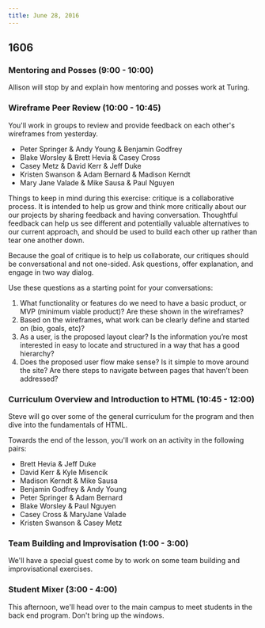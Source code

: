 ```yaml
---
title: June 28, 2016
---
```


## 1606

### Mentoring and Posses (9:00 - 10:00)

Allison will stop by and explain how mentoring and posses work at Turing.

### Wireframe Peer Review (10:00 - 10:45)

You'll work in groups to review and provide feedback on each other's wireframes from yesterday.

* Peter Springer & Andy Young & Benjamin Godfrey
* Blake Worsley & Brett Hevia & Casey Cross
* Casey Metz & David Kerr & Jeff Duke
* Kristen Swanson & Adam Bernard & Madison Kerndt
* Mary Jane Valade & Mike Sausa & Paul Nguyen

Things to keep in mind during this exercise: critique is a collaborative process. It is intended to help us grow and think more critically about our our projects by sharing feedback and having conversation. Thoughtful feedback can help us see different and potentially valuable alternatives to our current approach, and should be used to build each other up rather than tear one another down.

Because the goal of critique is to help us collaborate, our critiques should be conversational and not one-sided. Ask questions, offer explanation, and engage in two way dialog.

Use these questions as a starting point for your conversations:
1. What functionality or features do we need to have a basic product, or MVP (minimum viable product)? Are these shown in the wireframes?
2. Based on the wireframes, what work can be clearly define and started on (bio, goals, etc)?
3. As a user, is the proposed layout clear? Is the information you’re most interested in easy to locate and structured in a way that has a good hierarchy?
4. Does the proposed user flow make sense? Is it simple to move around the site? Are there steps to navigate between pages that haven’t been addressed?

### Curriculum Overview and Introduction to HTML (10:45 - 12:00)

Steve will go over some of the general curriculum for the program and then dive into the fundamentals of HTML.

Towards the end of the lesson, you'll work on an activity in the following pairs:

* Brett Hevia & Jeff Duke
* David Kerr & Kyle Misencik
* Madison Kerndt & Mike Sausa
* Benjamin Godfrey & Andy Young
* Peter Springer & Adam Bernard
* Blake Worsley & Paul Nguyen
* Casey Cross & MaryJane Valade
* Kristen Swanson & Casey Metz

### Team Building and Improvisation (1:00 - 3:00)

We'll have a special guest come by to work on some team building and improvisational exercises.

### Student Mixer (3:00 - 4:00)

This afternoon, we'll head over to the main campus to meet students in the back end program. Don't bring up the windows.
